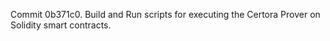 Commit 0b371c0.                    Build and Run scripts for executing the Certora Prover on Solidity smart contracts.